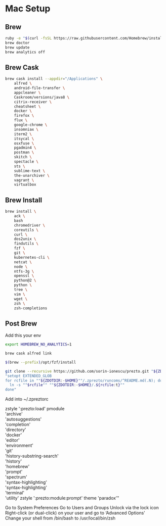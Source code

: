# Mac Setup #

## Brew ##
```bash
ruby -e "$(curl -fsSL https://raw.githubusercontent.com/Homebrew/install/master/install)"
brew doctor
brew update
brew analytics off
```

## Brew Cask ##
```bash
brew cask install --appdir="/Applications" \
    alfred \
    android-file-transfer \
    appcleaner \
    Caskroom/versions/java8 \
    citrix-receiver \
    cheatsheet \
    docker \
    firefox \
    flux \
    google-chrome \
    insomniax \
    iterm2 \
    itsycal \
    osxfuse \
    pgadmin4 \
    postman \
    skitch \
    spectacle \
    sts \
    sublime-text \
    the-unarchiver \
    vagrant \
    virtualbox
```

## Brew Install ##
```bash
brew install \
    ack \
    bash
    chromedriver \
    coreutils \
    curl \
    dos2unix \
    findutils \
    fzf \
    git \
    kubernetes-cli \
    netcat \
    node \
    ntfs-3g \
    openssl \
    python@2 \
    python \
    tree \
    vim \
    wget \
    zsh \
    zsh-completions
```

## Post Brew ##
Add this your env
```bash
export HOMEBREW_NO_ANALYTICS=1
```

```bash
brew cask alfred link

$(brew --prefix)/opt/fzf/install

git clone --recursive https://github.com/sorin-ionescu/prezto.git "${ZDOTDIR:-$HOME}/.zprezto"
"setopt EXTENDED_GLOB
for rcfile in ""${ZDOTDIR:-$HOME}""/.zprezto/runcoms/^README.md(.N); do
  ln -s ""$rcfile"" ""${ZDOTDIR:-$HOME}/.${rcfile:t}""
done"
```

Add into ~/.zpreztorc

zstyle ':prezto:load' pmodule \
  'archive' \
  'autosuggestions' \
  'completion' \
  'directory' \
  'docker' \
  'editor' \
  'environment' \
  'git' \
  'history-substring-search' \
  'history' \
  'homebrew' \
  'prompt' \
  'spectrum' \
  'syntax-highlighting' \
  'syntax-highlighting' \
  'terminal' \
  'utility'
zstyle ':prezto:module:prompt' theme 'paradox'"

Go to System Preferences
Go to Users and Groups
Unlock via the lock icon
Right-click (or dual-click) on your user and go to ‘Advanced Options’
Change your shell from /bin/bash to /usr/local/bin/zsh
